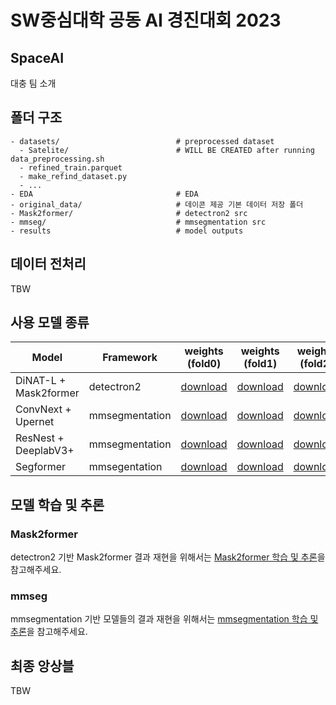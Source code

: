 # SW중심대학 공동 AI 경진대회 2023


## SpaceAI

대충 팀 소개

## 폴더 구조


```
- datasets/                          # preprocessed dataset
  - Satelite/                        # WILL BE CREATED after running data_preprocessing.sh
  - refined_train.parquet            
  - make_refind_dataset.py           
  - ...
- EDA                                # EDA
- original_data/                     # 데이콘 제공 기본 데이터 저장 폴더
- Mask2former/                       # detectron2 src
- mmseg/                             # mmsegmentation src
- results                            # model outputs
```

## 데이터 전처리
TBW

## 사용 모델 종류
| Model                 | Framework   | weights (fold0)                         | weights (fold1)                         | weights (fold2)                         | weights (fold3)                         | weights (fold4)                         |
|-----------------------|-------------|-----------------------------------------|-----------------------------------------|-----------------------------------------|-----------------------------------------|-----------------------------------------|
| DiNAT-L + Mask2former | detectron2  | [download](https://example.com/f0_model) | [download](https://example.com/f1_model) | [download](https://example.com/f2_model) | [download](https://example.com/f3_model) | [download](https://example.com/f4_model) |
| ConvNext + Upernet    | mmsegmentation       | [download](https://example.com/f0_model) | [download](https://example.com/f1_model) | [download](https://example.com/f2_model) | [download](https://example.com/f3_model) | [download](https://example.com/f4_model) |
| ResNest + DeeplabV3+  | mmsegmentation       | [download](https://example.com/f0_model) | [download](https://example.com/f1_model) | [download](https://example.com/f2_model) | [download](https://example.com/f3_model) | [download](https://example.com/f4_model) |
| Segformer             | mmsegentation       | [download](https://example.com/f0_model) | [download](https://example.com/f1_model) | [download](https://example.com/f2_model) | [download](https://example.com/f3_model) | [download](https://example.com/f4_model) |

## 모델 학습 및 추론

### Mask2former
detectron2 기반 Mask2former 결과 재현을 위해서는 [Mask2former 학습 및 추론](Mask2former/README.md)을 참고해주세요.

### mmseg
mmsegmentation 기반 모델들의 결과 재현을 위해서는 [mmsegmentation 학습 및 추론](mmseg/README.md)을 참고해주세요.

## 최종 앙상블
TBW